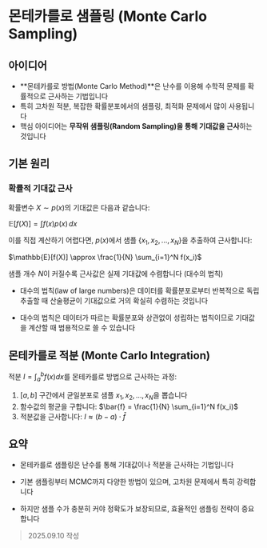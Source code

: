 # 몬테카를로 샘플링 (Monte Carlo Sampling)

## 아이디어

- **몬테카를로 방법(Monte Carlo Method)**은 난수를 이용해 수학적 문제를 확률적으로 근사하는 기법입니다
- 특히 고차원 적분, 복잡한 확률분포에서의 샘플링, 최적화 문제에서 많이 사용됩니다
- 핵심 아이디어는 **무작위 샘플링(Random Sampling)을 통해 기대값을 근사**하는 것입니다

## 기본 원리

### 확률적 기대값 근사

확률변수 $X \sim p(x)$의 기대값은 다음과 같습니다:

$\mathbb{E}[f(X)] = \int f(x) p(x) \, dx$

이를 직접 계산하기 어렵다면, $p(x)$에서 샘플 $\{x_1, x_2, \dots, x_N\}$을 추출하여 근사합니다:

$\mathbb{E}[f(X)] \approx \frac{1}{N} \sum_{i=1}^N f(x_i)$

샘플 개수 $N$이 커질수록 근사값은 실제 기대값에 수렴합니다 (대수의 법칙)

- 대수의 법칙(law of large numbers)은 데이터를 확률분포로부터 반복적으로 독립추출할 때 산술평균이 기대값으로 거의 확실히 수렴하는 것입니다

- 대수의 법칙은 데이터가 따르는 확률분포와 상관없이 성립하는 법칙이므로 기대값을 계산할 때 범용적으로 쓸 수 있습니다

## 몬테카를로 적분 (Monte Carlo Integration)

적분 $I = \int_a^b f(x) dx$를 몬테카를로 방법으로 근사하는 과정:

1. $[a, b]$ 구간에서 균일분포로 샘플 $x_1, x_2, \dots, x_N$을 뽑습니다
2. 함수값의 평균을 구합니다:
   $\bar{f} = \frac{1}{N} \sum_{i=1}^N f(x_i)$
3. 적분값을 근사합니다:
   $I \approx (b-a) \cdot \bar{f}$

## 요약

- 몬테카를로 샘플링은 난수를 통해 기대값이나 적분을 근사하는 기법입니다

- 기본 샘플링부터 MCMC까지 다양한 방법이 있으며, 고차원 문제에서 특히 강력합니다

- 하지만 샘플 수가 충분히 커야 정확도가 보장되므로, 효율적인 샘플링 전략이 중요합니다


> 2025.09.10 작성